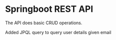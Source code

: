 # Springboot REST API
The API does basic CRUD operations.

Added JPQL query to query user details given email